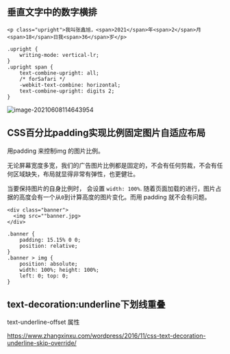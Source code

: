 ## 垂直文字中的数字横排

```
<p class="upright">我叫张鑫旭，<span>2021</span>年<span>2</span>月<span>18</span>日我<span>36</span>岁</p>

.upright {
    writing-mode: vertical-lr;
}
.upright span {
    text-combine-upright: all;
    /* forSafari */
    -webkit-text-combine: horizontal;
    text-combine-upright: digits 2;
}
```

![image-20210608114643954](image-垂直文字中的数字横排.png)





## CSS百分比padding实现比例固定图片自适应布局

用padding 来控制img 的图片比例。

无论屏幕宽度多宽，我们的广告图片比例都是固定的，不会有任何剪裁，不会有任何区域缺失，布局就显得非常有弹性，也更健壮。

当要保持图片的自身比例时， 会设置 `width: 100%`. 随着页面加载的进行，图片占据的高度会有一个从`0`到计算高度的图片变化。而用 padding 就不会有问题。

```
<div class="banner">
  <img src=""banner.jpg>
</div>

.banner {
    padding: 15.15% 0 0;
    position: relative;
}
.banner > img {
    position: absolute;
    width: 100%; height: 100%;
    left: 0; top: 0;
}
```





## text-decoration:underline下划线重叠

text-underline-offset  属性

https://www.zhangxinxu.com/wordpress/2016/11/css-text-decoration-underline-skip-override/





















